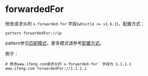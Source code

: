# forwardedFor

修改请求头的 `x-forwarded-for` 字段(`whistle >= v1.6.1`)，配置方式：

	pattern forwardedFor://ip

pattern参见[匹配模式](../pattern.html)，更多模式请参考[配置方式](../mode.html)。

例子：

	# 修改www.ifeng.com请求头的`x-forwarded-for` 字段为 1.1.1.1
	www.ifeng.com forwardedFor://1.1.1.1
